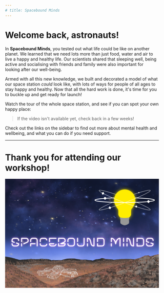 ```yaml
---
# title: Spacebound Minds
---
```


# Welcome back, astronauts!

In **Spacebound Minds**, you tested out what life could be like on another planet. We learned that we need lots more than just food, water and air to live a happy and healthy life. Our scientists shared that sleeping well, being active and socialising with friends and family were also important for looking after our well-being. 

Armed with all this new knowledge, we built and decorated a model of what our space station *could* look like, with lots of ways for people of all ages to stay happy and healthy. Now that all the hard work is done, it's time for you to buckle up and get ready for launch! 

Watch the tour of the whole space station, and see if you can spot your own happy place: 

> If the video isn't available yet, check back in a few weeks!

Check out the links on the sidebar to find out more about mental health and wellbeing, and what you can do if you need support.

---

# Thank you for attending our workshop!

![Picture of a postcard showing the Spacebound Minds logo and a model of the space station.](assets/postcard.png)